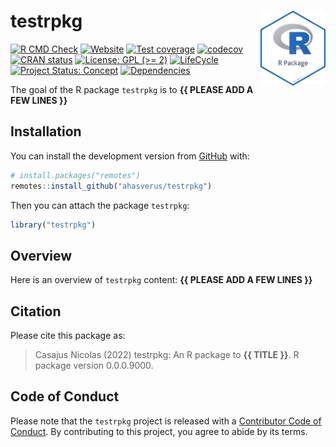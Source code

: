 
<!-- README.md is generated from README.Rmd. Please edit that file -->

# testrpkg <img src="man/figures/package-sticker.png" align="right" style="float:right; height:120px;"/>

<!-- badges: start -->

[![R CMD
Check](https://github.com/ahasverus/testrpkg/actions/workflows/R-CMD-check.yaml/badge.svg)](https://github.com/ahasverus/testrpkg/actions/workflows/R-CMD-check.yaml)
[![Website](https://github.com/ahasverus/testrpkg/actions/workflows/pkgdown.yaml/badge.svg)](https://github.com/ahasverus/testrpkg/actions/workflows/pkgdown.yaml)
[![Test
coverage](https://github.com/ahasverus/testrpkg/actions/workflows/test-coverage.yaml/badge.svg)](https://github.com/ahasverus/testrpkg/actions/workflows/test-coverage.yaml)
[![codecov](https://codecov.io/gh/ahasverus/testrpkg/branch/main/graph/badge.svg)](https://codecov.io/gh/ahasverus/testrpkg)
[![CRAN
status](https://www.r-pkg.org/badges/version/testrpkg)](https://CRAN.R-project.org/package=testrpkg)
[![License: GPL (>=
2)](https://img.shields.io/badge/License-GPL%20%28%3E%3D%202%29-blue.svg)](https://choosealicense.com/licenses/gpl-2.0/)
[![LifeCycle](https://img.shields.io/badge/lifecycle-experimental-orange)](https://lifecycle.r-lib.org/articles/stages.html#experimental)
[![Project Status:
Concept](https://www.repostatus.org/badges/latest/concept.svg)](https://www.repostatus.org/#concept)
[![Dependencies](https://img.shields.io/badge/dependencies-0/0-brightgreen?style=flat)](#)
<!-- badges: end -->

The goal of the R package `testrpkg` is to **{{ PLEASE ADD A FEW LINES
}}**

## Installation

You can install the development version from
[GitHub](https://github.com/) with:

``` r
# install.packages("remotes")
remotes::install_github("ahasverus/testrpkg")
```

Then you can attach the package `testrpkg`:

``` r
library("testrpkg")
```

## Overview

Here is an overview of `testrpkg` content: **{{ PLEASE ADD A FEW LINES
}}**

## Citation

Please cite this package as:

> Casajus Nicolas (2022) testrpkg: An R package to **{{ TITLE }}**. R
> package version 0.0.0.9000.

## Code of Conduct

Please note that the `testrpkg` project is released with a [Contributor
Code of
Conduct](https://contributor-covenant.org/version/2/0/CODE_OF_CONDUCT.html).
By contributing to this project, you agree to abide by its terms.
